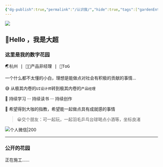 ```yaml
---
{"dg-publish":true,"permalink":"/认识我/","hide":true,"tags":["gardenEntry"],"noteIcon":"","created":"2023-08-20T15:43:41.343+08:00","updated":"2023-08-26T20:59:24.469+08:00"}
---
```


![](https://s2.loli.net/2023/08/26/sOjVklCpUMTu17v.png)
## 👋Hello ，我是大超
### 这里是我的数字花园

<kbd>🌏杭州   |  👨‍💻产品非经理  | 🤵ToG</kbd>

一个什么都不太懂的小白，理想是能做点对社会有积极的贡献的事情...

😅 从极其内卷的`UI设计师`转到极其内卷的`产品经理`

💪 持续学习 ··· 持续读书 ··· 持续创作

🤝 希望得到大咖的指教，希望能一起做点具有成就感的事情

>😀交个朋友：可一起玩，一起羽毛乒乓台球喝点小酒等，坐标良渚

![个人微信|200](https://s2.loli.net/2023/08/23/L6nKkcS5ImzMXOE.png)

---

### 公开的花园
正在施工......